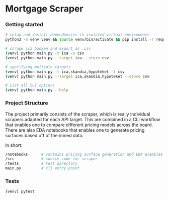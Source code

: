 # Mortgage Scraper

### Getting started

```bash
# setup and install dependencies in isolated virtual environmnet
python3 -m venv venv && source venv/bin/activate && pip install -r requirements.txt

# scrape ica banken and export as .csv
(venv) python main.py -t ica -s csv
(venv) python main.py --target ica --store csv

# specifying multiple targets
(venv) python main.py -t ica,skandia,hypoteket -t csv
(venv) python main.py --target ica,skandia,hypoteket --store csv

# List all CLI options
(venv) python main.py --help
```

### Project Structure

The project primarily consists of the scraper, which is really individual scrapers adapted for each API target. This are combined in a CLI workflow that enables one to compare different pricing models across the board. There are also EDA notebooks that enables one to generate pricing surfaces based off of the mined data.

In short:

```bash
/notebooks      # contains pricing surface generation and EDA examples
/src            # source code for scraper
/tests          # test directory
main.py         # cli entry point
```

### Tests

```bash
(venv) pytest
```
